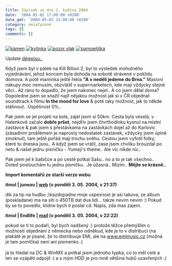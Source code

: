 ```yaml
---
title: Zápisek ze dne 2. května 2004
date: '2004-05-02 17:00:00 +0200'
date_gmt: '2004-05-02 15:00:00 +0200'
category: nezařazené
tags: []
comments: []
---
```

<div >  <a href="/assets/migrated/old-images/kamen2.jpg"><img alt="kámen" src="/assets/migrated/old-images/kamen2.jpg"></a>  <a href="/assets/migrated/old-images/kytinka3.jpg"><img alt="kytinka" src="/assets/migrated/old-images/kytinka3.jpg"></a>  <a href="/assets/migrated/old-images/vlak.jpg"><img alt="pozor vlak" src="/assets/migrated/old-images/vlak.jpg"></a>  <a href="/assets/migrated/old-images/pampeliska.jpg"><img alt="pampeliška" src="/assets/migrated/old-images/pampeliska.jpg"></a>  </div>
<p>Update <a href="waste/dejepis.doc">dějepisu..</a></p>
<p>Když jsem byl v pátek na Kill Billovi 2, byl to výsledek mohutného vyjednávání, jehož koncem byla  dohoda na sobotě strávené v poklidu domova. A poté maminka ještě řekla <strong>&quot;A v neděli jedeme do Brna.&quot;</strong>  Masivní nákupy moc nemusím, obzvlášť v supermarketech, kde mají vždycky stejné věci.. Až ráno to dopadlo,  že jsem nakonec nejel.. A co jsem dělal doma? Dopoledne jsem se snažil najít nějakou možnost jak si v ČR  objednat soundtrack k filmu <strong>In the mood for love</strong> &amp; poté taky možnost, jak to někde stáhnout.. Úspěšnost 0%..</p>
<p>Pak jsem se jel projeti na kole, zajel jsem si 50km. Cesta byla veselá, v Halenkově začalo <strong>dobře pršet</strong>, nejdřív  jsem čtvrthodinku kysnul na místní zastávce &amp; pak jsem s přestávkama na zastávkách dojel až do Karlovic  (zásadním problémem je naprostý nedostatek zastávek, vždycky jsem úplně zmoknul), tam ještě pořád mají trochu  sněhu. Cestou jsem vyfotil fotky, které tu dneska jsou.. A když jsem se vrátil, zase jsem chvilku brouzdal  po netu &amp; našel jednu písničku - Yumeji's theme.. Ale víc nikde nic.. </p>
<p>Pak jsem jel k babičce a po cestě potkal Sašu.. no a to je tak všechno.. Doteď poslouchám tu jednu písničku..  Je úžasná.. Mizím.. <strong>Mějte se krásně..</strong></p>
<div class="import-komentaru">
<p><strong>Import komentářů ze starší verze webu</strong></p>
<div class="comment">
<p style="font-weight:bold"><span class="compredmet">itmol</span> | <span class="comname">juneau</span> |  <a href="https://juneau.wz.cz">web</a> (v&nbsp;pondělí&nbsp;3.&nbsp;05.&nbsp;2004,&nbsp;v&nbsp;21:37)</p>
<p>dik za tip na hudbu ;)kazdopadne moje uspesnost je asi takova, ze album (poskladane) ma na siti o 450TB dat dva lidi... takze nevim nevim :) Pokud by se to povedlo, klidne bych ti poslal cd. Napis, zda mas zajem. </p>
</div>
<div class="comment">
<p style="font-weight:bold"><span class="compredmet">itmol</span> | <span class="comname">Endlife</span> |  <a href="mailto:jan.martinek@post.cz">mail</a> (v&nbsp;pondělí&nbsp;3.&nbsp;05.&nbsp;2004,&nbsp;v&nbsp;22:22)</p>
<p>pokud se ti to podaří, byl bych nadšený :) protože těžce přemýšlím o možnosti objednání z německa nebo odněkud, kde je to v distribuci (na plakátě je je psané, že to distribuuje EMI, ale na <a href=https://www.emimusic.cz>www.emimusic.cz</a> (možná je tam pomlčka) není ani písmenko..)  <br>  <br> já to hledal na DC &amp; WinMX a potkal jsem jednoho typka, co to měl celé a ten se vzápětí odpojil :( a s mým HDD je pro mně většina hubů uzavřených :( </p>
</div>
</div>
